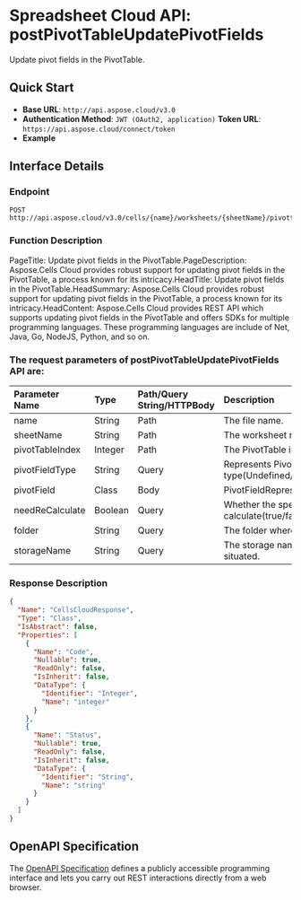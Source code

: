 # **Spreadsheet Cloud API: postPivotTableUpdatePivotFields**

Update pivot fields in the PivotTable. 

## **Quick Start**

- **Base URL**: `http://api.aspose.cloud/v3.0`
- **Authentication Method**: `JWT (OAuth2, application)`  **Token URL**: `https://api.aspose.cloud/connect/token`
- **Example** 
<script src="https://gist.github.com/aspose-cells-cloud-gists/8a5b324fdf3e574dbd747c1a1e24b05d.js?file=Example30_PostPivotTableUpdatePivotFields.cs"></script>

## **Interface Details**

### **Endpoint** 

```
POST http://api.aspose.cloud/v3.0/cells/{name}/worksheets/{sheetName}/pivottables/{pivotTableIndex}/PivotFields
```

### **Function Description**
PageTitle: Update pivot fields in the PivotTable.PageDescription: Aspose.Cells Cloud provides robust support for updating pivot fields in the PivotTable, a process known for its intricacy.HeadTitle: Update pivot fields in the PivotTable.HeadSummary: Aspose.Cells Cloud provides robust support for updating pivot fields in the PivotTable, a process known for its intricacy.HeadContent: Aspose.Cells Cloud provides REST API which supports updating pivot fields in the PivotTable and offers SDKs for multiple programming languages. These programming languages are include of Net, Java, Go, NodeJS, Python, and so on.

### The request parameters of **postPivotTableUpdatePivotFields** API are: 

| Parameter Name | Type | Path/Query String/HTTPBody | Description | 
| :- | :- | :- |:- | 
|name|String|Path|The file name.|
|sheetName|String|Path|The worksheet name.|
|pivotTableIndex|Integer|Path|The PivotTable index.|
|pivotFieldType|String|Query|Represents PivotTable field type(Undefined/Row/Column/Page/Data).|
|pivotField|Class|Body|PivotFieldRepresents pivot field.|
|needReCalculate|Boolean|Query|Whether the specific PivotTable calculate(true/false).|
|folder|String|Query|The folder where the file is situated.|
|storageName|String|Query|The storage name where the file is situated.|


### **Response Description**
```json
{
  "Name": "CellsCloudResponse",
  "Type": "Class",
  "IsAbstract": false,
  "Properties": [
    {
      "Name": "Code",
      "Nullable": true,
      "ReadOnly": false,
      "IsInherit": false,
      "DataType": {
        "Identifier": "Integer",
        "Name": "integer"
      }
    },
    {
      "Name": "Status",
      "Nullable": true,
      "ReadOnly": false,
      "IsInherit": false,
      "DataType": {
        "Identifier": "String",
        "Name": "string"
      }
    }
  ]
}
```

## OpenAPI Specification

The [OpenAPI Specification](https://reference.aspose.cloud/cells/#/PivotTablesController/PostPivotTableUpdatePivotFields) defines a publicly accessible programming interface and lets you carry out REST interactions directly from a web browser.

